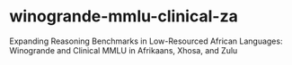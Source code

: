 # winogrande-mmlu-clinical-za
Expanding Reasoning Benchmarks in Low-Resourced African Languages: Winogrande and Clinical MMLU in Afrikaans, Xhosa, and Zulu
